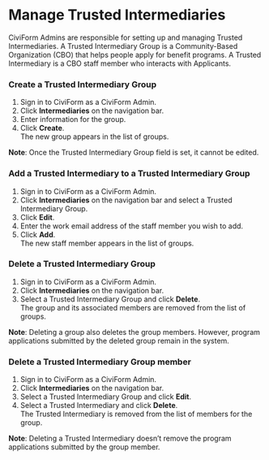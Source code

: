 # Manage Trusted Intermediaries

CiviForm Admins are responsible for setting up and managing Trusted Intermediaries. A Trusted Intermediary Group is a Community-Based Organization (CBO) that helps people apply for benefit programs. A Trusted Intermediary is a CBO staff member who interacts with Applicants.

### Create a Trusted Intermediary Group

1. Sign in to CiviForm as a CiviForm Admin.
2. Click **Intermediaries** on the navigation bar.
3. Enter information for the group.
4. Click **Create**.\
   The new group appears in the list of groups.

**Note**: Once the Trusted Intermediary Group field is set, it cannot be edited.

### Add a Trusted Intermediary to a Trusted Intermediary Group

1. Sign in to CiviForm as a CiviForm Admin.
2. Click **Intermediaries** on the navigation bar and select a Trusted Intermediary Group.
3. Click **Edit**.
4. Enter the work email address of the staff member you wish to add.
5. Click **Add**.\
   The new staff member appears in the list of groups.

### Delete a Trusted Intermediary Group

1. Sign in to CiviForm as a CiviForm Admin.
2. Click **Intermediaries** on the navigation bar.
3. Select a Trusted Intermediary Group and click **Delete**.\
   The group and its associated members are removed from the list of groups.

**Note**: Deleting a group also deletes the group members. However, program applications submitted by the deleted group remain in the system.

### Delete a Trusted Intermediary Group member

1. Sign in to CiviForm as a CiviForm Admin.
2. Click **Intermediaries** on the navigation bar.
3. Select a Trusted Intermediary Group and click **Edit**.
4. Select a Trusted Intermediary and click **Delete**.\
   The Trusted Intermediary is removed from the list of members for the group.

**Note**: Deleting a Trusted Intermediary doesn’t remove the program applications submitted by the group member.
